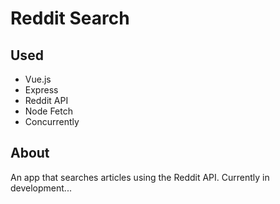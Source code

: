 # Reddit Search

## Used

- Vue.js
- Express
- Reddit API
- Node Fetch
- Concurrently

## About

An app that searches articles using the Reddit API. Currently in development...
